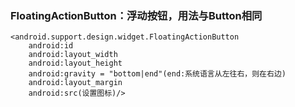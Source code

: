 ### FloatingActionButton：浮动按钮，用法与Button相同  
	<android.support.design.widget.FloatingActionButton
		android:id
		android:layout_width
		android:layout_height
		android:gravity = "bottom|end"(end:系统语言从左往右，则在右边)
		android:layout_margin
		android:src(设置图标)/>